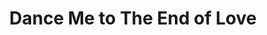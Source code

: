 ---
layout: track
categories: track
title: Dance Me to The End of Love
name: dance-me-to-the-end-of-love
type: ahfow_track
track-lyrics: 
track-author: Leonard Cohen
track-sort: "DANCE ME TO THE END OF LOVE"
track-original: Leonard Cohen
---